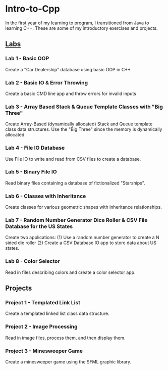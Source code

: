 # Intro-to-Cpp
In the first year of my learning to program, I transitioned from Java to learning C++. These are some of my introductory exercises and projects.

## [Labs](./Labs)

### Lab 1 - Basic OOP
  Create a "Car Dealership" database using basic OOP in C++
  
### Lab 2 - Basic IO & Error Throwing 
  Create a basic CMD line app and throw errors for invalid inputs
  
### Lab 3 - Array Based Stack & Queue Template Classes with "Big Three"
  Create Array-Based (dynamically allocated) Stack and Queue template class data structures. 
  Use the "Big Three" since the memory is dynamically allocated.
  
### Lab 4 - File IO Database
  Use File IO to write and read from CSV files to create a database.

### Lab 5 - Binary File IO
  Read binary files containing a database of fictionalized "Starships".
  
### Lab 6 - Classes with Inheritance
  Create classes for various geometric shapes with inheritance relationships.
  
### Lab 7 - Random Number Generator Dice Roller & CSV File Database for the US States
  Create two applications:  (1) Use a random number generator to create a N sided die roller 
                            (2) Create a CSV Database IO app to store data about US states.
  
### Lab 8 - Color Selector
  Read in files describing colors and create a color selector app.
  
## Projects

### Project 1 - Templated Link List
  Create a templated linked list class data structure.

### Project 2 - Image Processing
  Read in image files, process them, and then display them.

### Project 3 - Minesweeper Game
  Create a minesweeper game using the SFML graphic library.
